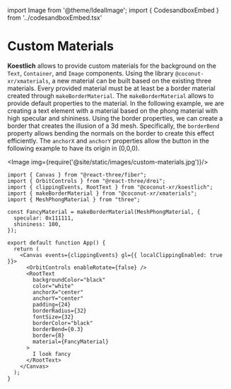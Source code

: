 import Image from '@theme/IdealImage';
import { CodesandboxEmbed } from '../codesandboxEmbed.tsx'

# Custom Materials

**Koestlich** allows to provide custom materials for the background on the `Text`, `Container`, and `Image` components. Using the library `@coconut-xr/xmaterials`, a new material can be built based on the existing three materials. Every provided material must be at least be a border material created through `makeBorderMaterial`. The `makeBorderMaterial` allows to provide default properties to the material. In the following example, we are creating a text element with a material based on the phong material with high specular and shininess. Using the border properties, we can create a border that creates the illusion of a 3d mesh. Specifically, the `borderBend` property allows bending the normals on the border to create this effect efficiently. The `anchorX` and `anchorY` properties allow the button in the following example to have its origin in (0,0,0).

<CodesandboxEmbed path="koestlich-custom-materials-vchy5l"/>

<Image img={require('@site/static/images/custom-materials.jpg')}/>

```tsx
import { Canvas } from "@react-three/fiber";
import { OrbitControls } from "@react-three/drei";
import { clippingEvents, RootText } from "@coconut-xr/koestlich";
import { makeBorderMaterial } from "@coconut-xr/xmaterials";
import { MeshPhongMaterial } from "three";

const FancyMaterial = makeBorderMaterial(MeshPhongMaterial, {
  specular: 0x111111,
  shininess: 100,
});

export default function App() {
  return (
    <Canvas events={clippingEvents} gl={{ localClippingEnabled: true }}>
      <OrbitControls enableRotate={false} />
      <RootText
        backgroundColor="black"
        color="white"
        anchorX="center"
        anchorY="center"
        padding={24}
        borderRadius={32}
        fontSize={32}
        borderColor="black"
        borderBend={0.3}
        border={8}
        material={FancyMaterial}
      >
        I look fancy
      </RootText>
    </Canvas>
  );
}
```
